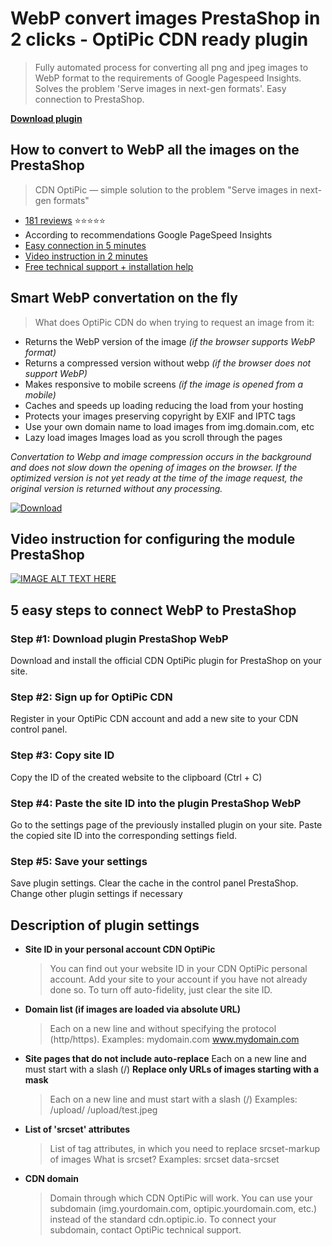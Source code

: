 # WebP convert images PrestaShop in 2 clicks - OptiPic CDN ready plugin

> Fully automated process for converting all png and jpeg images to WebP format to the requirements of Google Pagespeed Insights. Solves the problem 'Serve images in next-gen formats'. Easy connection to PrestaShop.

 **[Download plugin](https://github.com/optipic-io/optipic-prestashop/releases/download/v1.29.1/optipic-prestashop-v1.29.1.zip)**

## How to convert to WebP all the images on the PrestaShop
> CDN OptiPic — simple solution to the problem "Serve images in next-gen formats"

- [181 reviews](https://optipic.io/en/cdn/reviews/) ⭐⭐⭐⭐⭐
- According to recommendations Google PageSpeed Insights
- [Easy connection in 5 minutes](https://www.youtube.com/watch?v=a0UHWb9mjnQ)
- [Video instruction in 2 minutes](https://www.youtube.com/watch?v=a0UHWb9mjnQ)
- [Free technical support + installation help](https://optipic.io/get-free-help/?cdn=1)

## Smart WebP convertation on the fly
> What does OptiPic CDN do when trying to request an image from it:

- Returns the WebP version of the image *(if the browser supports WebP format)*
- Returns a compressed version without webp *(if the browser does not support WebP)*
- Makes responsive to mobile screens *(if the image is opened from a mobile)*
- Caches and speeds up loading reducing the load from your hosting
- Protects your images preserving copyright by EXIF and IPTC tags
- Use your own domain name to load images from img.domain.com, etc
- Lazy load images Images load as you scroll through the pages

*Convertation to Webp and image compression occurs in the background and does not slow down the opening of images on the browser.
If the optimized version is not yet ready at the time of the image request, the original version is returned without any processing.*

[![Download](https://optipic.io/images/download-button-w200.png)](https://github.com/optipic-io/optipic-prestashop/releases/download/v1.29.1/optipic-prestashop-v1.29.1.zip)

## Video instruction for configuring the module PrestaShop
[![IMAGE ALT TEXT HERE](https://img.youtube.com/vi/a0UHWb9mjnQ/0.jpg)](https://www.youtube.com/watch?v=a0UHWb9mjnQ)

## 5 easy steps to connect WebP to PrestaShop
### Step #1: Download plugin PrestaShop WebP
Download and install the official CDN OptiPic plugin for PrestaShop on your site.

### Step #2: Sign up for OptiPic CDN
Register in your OptiPic CDN account and add a new site to your CDN control panel.

### Step #3: Copy site ID
Copy the ID of the created website to the clipboard (Ctrl + C)

### Step #4: Paste the site ID into the plugin PrestaShop WebP
Go to the settings page of the previously installed plugin on your site.
Paste the copied site ID into the corresponding settings field.

### Step #5: Save your settings
Save plugin settings. Clear the cache in the control panel PrestaShop.
Change other plugin settings if necessary

## Description of plugin settings

- **Site ID in your personal account CDN OptiPic**
  > You can find out your website ID in your CDN OptiPic personal account. Add your site to your account if you have not already done so. To turn off auto-fidelity, just clear the site ID.

* **Domain list (if images are loaded via absolute URL)**
  > Each on a new line and without specifying the protocol (http/https).
  > Examples:
  > mydomain.com
  > www.mydomain.com

* **Site pages that do not include auto-replace**
Each on a new line and must start with a slash (/)
**Replace only URLs of images starting with a mask**
  > Each on a new line and must start with a slash (/)
  > Examples:
  > /upload/
  > /upload/test.jpeg

* **List of 'srcset' attributes**
  > List of tag attributes, in which you need to replace srcset-markup of images
  > What is srcset?
  > Examples:
  > srcset
  > data-srcset

* **CDN domain**
  > Domain through which CDN OptiPic will work. You can use your subdomain (img.yourdomain.com, optipic.yourdomain.com, etc.) instead of the standard cdn.optipic.io. To connect your subdomain, contact OptiPic technical support.
